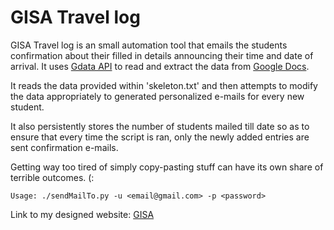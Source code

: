 GISA Travel log
===============

GISA Travel log is an small automation tool that emails the students 
confirmation about their filled in details announcing their
time and date of arrival. It uses [Gdata API](http://code.google.com/apis/gdata/docs/directory.html) to read and extract
the data from [Google Docs](http://docs.google.com). 

It reads the data provided within 'skeleton.txt' and then attempts
to modify the data appropriately to generated personalized e-mails
for every new student.

It also persistently stores the number of students mailed till 
date so as to ensure that every time the script is ran, only
the newly added entries are sent confirmation e-mails.

Getting way too tired of simply copy-pasting stuff can have 
its own share of terrible outcomes. (:

	Usage: ./sendMailTo.py -u <email@gmail.com> -p <password>

Link to my designed website: [GISA](http://gsa.buffalo.edu/gisa/new)